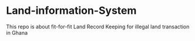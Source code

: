 # Land-information-System
This repo is about fit-for-fit Land Record Keeping for illegal land transaction in Ghana
